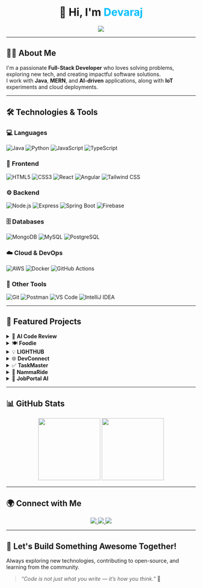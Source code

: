 <!-- Typing Animation Header -->
<h1 align="center">
  👋 Hi, I'm <span style="color:#00BFFF;">Devaraj</span>
</h1>
<p align="center">
  <img src="https://readme-typing-svg.herokuapp.com?font=Poppins&size=22&color=00BFFF&center=true&vCenter=true&width=600&lines=Full+Stack+Developer;Java+%26+MERN+Stack+Engineer;Mobile+App+Enthusiast;AI+%26+IoT+Explorer;Always+Learning+%26+Building+Cool+Stuff!">
</p>

---

## 🧑‍💻 About Me

I'm a passionate **Full-Stack Developer** who loves solving problems, exploring new tech, and creating impactful software solutions.  
I work with **Java**, **MERN**, and **AI-driven** applications, along with **IoT** experiments and cloud deployments.

---

## 🛠️ Technologies & Tools

### 💻 **Languages**
![Java](https://img.shields.io/badge/Java-ED8B00?style=flat&logo=openjdk&logoColor=white)
![Python](https://img.shields.io/badge/Python-3776AB?style=flat&logo=python&logoColor=white)
![JavaScript](https://img.shields.io/badge/JavaScript-F7DF1E?style=flat&logo=javascript&logoColor=black)
![TypeScript](https://img.shields.io/badge/TypeScript-3178C6?style=flat&logo=typescript&logoColor=white)

### 🧩 **Frontend**
![HTML5](https://img.shields.io/badge/HTML5-E34F26?style=flat&logo=html5&logoColor=white)
![CSS3](https://img.shields.io/badge/CSS3-1572B6?style=flat&logo=css3&logoColor=white)
![React](https://img.shields.io/badge/React-61DAFB?style=flat&logo=react&logoColor=black)
![Angular](https://img.shields.io/badge/Angular-DD0031?style=flat&logo=angular&logoColor=white)
![Tailwind CSS](https://img.shields.io/badge/Tailwind_CSS-38B2AC?style=flat&logo=tailwind-css&logoColor=white)

### ⚙️ **Backend**
![Node.js](https://img.shields.io/badge/Node.js-339933?style=flat&logo=nodedotjs&logoColor=white)
![Express](https://img.shields.io/badge/Express-000000?style=flat&logo=express&logoColor=white)
![Spring Boot](https://img.shields.io/badge/Spring_Boot-6DB33F?style=flat&logo=springboot&logoColor=white)
![Firebase](https://img.shields.io/badge/Firebase-FFCA28?style=flat&logo=firebase&logoColor=black)

### 🗄️ **Databases**
![MongoDB](https://img.shields.io/badge/MongoDB-47A248?style=flat&logo=mongodb&logoColor=white)
![MySQL](https://img.shields.io/badge/MySQL-4479A1?style=flat&logo=mysql&logoColor=white)
![PostgreSQL](https://img.shields.io/badge/PostgreSQL-336791?style=flat&logo=postgresql&logoColor=white)

### ☁️ **Cloud & DevOps**
![AWS](https://img.shields.io/badge/AWS-232F3E?style=flat&logo=amazonaws&logoColor=white)
![Docker](https://img.shields.io/badge/Docker-2496ED?style=flat&logo=docker&logoColor=white)
![GitHub Actions](https://img.shields.io/badge/GitHub_Actions-2088FF?style=flat&logo=github-actions&logoColor=white)

### 🧰 **Other Tools**
![Git](https://img.shields.io/badge/Git-F05032?style=flat&logo=git&logoColor=white)
![Postman](https://img.shields.io/badge/Postman-FF6C37?style=flat&logo=postman&logoColor=white)
![VS Code](https://img.shields.io/badge/VS_Code-0078D4?style=flat&logo=visualstudiocode&logoColor=white)
![IntelliJ IDEA](https://img.shields.io/badge/IntelliJ_IDEA-000000?style=flat&logo=intellijidea&logoColor=white)

---

## 📂 Featured Projects

<details>
<summary>🤖 <b>AI Code Review</b></summary>

**AI-powered code review platform** that analyzes code for bugs, logic flaws, and performance improvements.  
- Built using **React**, **Node.js**, and **OpenAI API**  
- Supports code reviews for node, and JS  
- Provides instant feedback and optimization suggestions  
- User-friendly and developer-centric UI  

🔗 [View Project](https://github.com/Devaraj01311/AI-reviewer)
</details>

<details>
<summary>🍽️ <b>Foodie</b></summary>

A **full-stack food delivery app** with authentication, cart system, and real-time order tracking.  
- Built with React, Node.js, Express, MongoDB  
- JWT-based authentication & order tracking  
- Responsive design with Tailwind CSS  

🔗 [View Project](https://github.com/Devaraj01311/Foodie)
</details>

<details>
<summary>💡 <b>LIGHTHUB</b></summary>

An **IoT-based smart lighting system** using ESP8266, LDR, and RTC modules.  
- Auto light control based on ambient brightness  
- Manual control via Blynk App  
- LCD display showing real-time status  

🔗 [View Project](https://github.com/Devaraj01311/LIGHTHUB)
</details>

<details>
<summary>🌐 <b>DevConnect</b></summary>

A **developer portfolio generator** with real-time preview and export features.  
- Live editing with instant rendering  
- Custom layout and theme options  
- Sleek split-section design  

🔗 [View Project](https://github.com/Devaraj01311/DevConnect)
</details>

<details>
<summary>✅ <b>TaskMaster</b></summary>

A **task management web app** with CRUD operations and responsive UI.  
- Add, edit, delete, and mark tasks  
- Task color indicators for priority  
- Built with React & LocalStorage  

🔗 [View Project](https://github.com/Devaraj01311/TaskMaster)
</details>

<details>
<summary>🚗 <b>NammaRide</b></summary>

A **ride-sharing platform** connecting users and captains in real-time.  
- Socket.io-based communication  
- OTP-based ride verification  
- Animated UI using GSAP  

🔗 [View Project](https://github.com/Devaraj01311/NammaRide)
</details>

<details>
<summary>💼 <b>JobPortal AI</b></summary>

An **AI-powered job portal** that auto-applies to jobs by analyzing resumes.  
- AI skill extraction & job matching  
- Automated application system  
- File uploads & status tracking  

🔗 [View Project](https://github.com/Devaraj01311/JobPortalAI)
</details>

---

## 📊 GitHub Stats

<p align="center">
  <img src="https://github-readme-stats.vercel.app/api?username=Devaraj01311&show_icons=true&theme=radical" height="165">
  <img src="https://github-readme-stats.vercel.app/api/top-langs/?username=Devaraj01311&layout=compact&theme=radical" height="165">
</p>

---

## 🌍 Connect with Me

<p align="center">
  <a href="https://linkedin.com/in/devaraj">
    <img src="https://img.shields.io/badge/LinkedIn-0077B5?style=flat&logo=linkedin&logoColor=white">
  </a>
  <a href="https://github.com/Devaraj01311">
    <img src="https://img.shields.io/badge/GitHub-181717?style=flat&logo=github&logoColor=white">
  </a>
  <a href="mailto:devarajldev01@gmail.com">
    <img src="https://img.shields.io/badge/Email-D14836?style=flat&logo=gmail&logoColor=white">
  </a>
</p>

---

## 💬 Let's Build Something Awesome Together!

Always exploring new technologies, contributing to open-source, and learning from the community.  
> _“Code is not just what you write — it’s how you think.”_ 🚀
